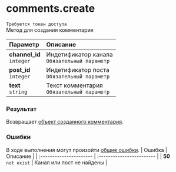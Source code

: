 # comments.create
`Требуется токен доступа`  
Метод для создания комментария

| Параметр                      | Описание                                          |
| :---------------------------- | :------------------------------------------------ |
| **channel_id**<br />`integer` | Индетификатор канала<br />`Обязательный параметр` |
| **post_id**<br />`integer`    | Индетификатор поста<br />`Обязательный параметр`  |
| **text**<br />`string`        | Текст комментария<br />`Обязательный параметр`    |

### Результат
Возвращает [объект созданного комментария](https://github.com/EcostCompony/specter_api_documentation/blob/master/Объекты/Комментарий.md#комментарий).

### Ошибки
В ходе выполнения могут произойти [общие ошибки](https://github.com/EcostCompony/specter_api_documentation/blob/master/Основное/Обработка%20ошибок.md#коды-общих-ошибок).
| Ошибка                  | Описание                  |
| :---------------------- | :------------------------ |
| **50**<br />`not exist` | Канал или пост не найдены |